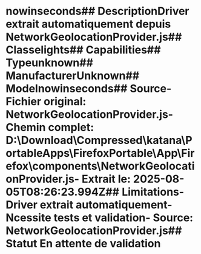# nowinseconds##  DescriptionDriver extrait automatiquement depuis NetworkGeolocationProvider.js##  Classelights##  Capabilities##  Typeunknown##  ManufacturerUnknown##  Modelnowinseconds##  Source- **Fichier original**: NetworkGeolocationProvider.js- **Chemin complet**: D:\Download\Compressed\katana\PortableApps\FirefoxPortable\App\Firefox\components\NetworkGeolocationProvider.js- **Extrait le**: 2025-08-05T08:26:23.994Z##  Limitations- Driver extrait automatiquement- Ncessite tests et validation- Source: NetworkGeolocationProvider.js##  Statut En attente de validation